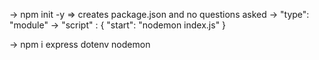 -> npm init -y => creates package.json and no questions asked
    -> "type": "module"
    -> "script" : { "start": "nodemon index.js" }

-> npm i express dotenv nodemon